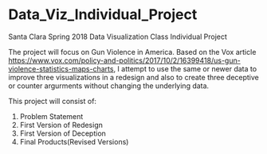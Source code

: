 # Data_Viz_Individual_Project
Santa Clara Spring 2018 Data Visualization Class Individual Project

The project will focus on Gun Violence in America. Based on the Vox article <https://www.vox.com/policy-and-politics/2017/10/2/16399418/us-gun-violence-statistics-maps-charts>, I attempt to use the same or newer data to improve three visualizations in a redesign and also to create three deceptive or counter argurments without changing the underlying data.

This project will consist of: 
  1. Problem Statement
  2. First Version of Redesign
  3. First Version of Deception
  4. Final Products(Revised Versions)
